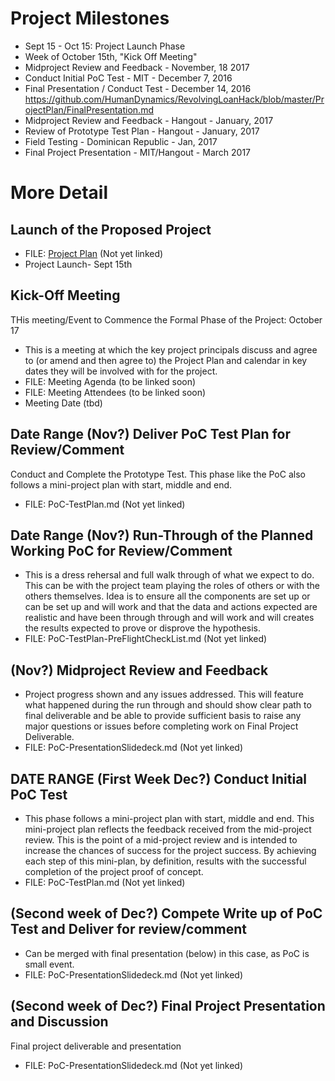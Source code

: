 
# Project Milestones
* Sept 15 - Oct 15: Project Launch Phase 
* Week of October 15th, "Kick Off Meeting"
* Midproject Review and Feedback - November, 18 2017
* Conduct Initial PoC Test - MIT - December 7, 2016
* Final Presentation / Conduct Test - December 14, 2016 https://github.com/HumanDynamics/RevolvingLoanHack/blob/master/ProjectPlan/FinalPresentation.md
* Midproject Review and Feedback - Hangout - January, 2017
* Review of Prototype Test Plan - Hangout - January, 2017
* Field Testing - Dominican Republic - Jan, 2017
* Final Project Presentation - MIT/Hangout - March 2017

# More Detail

## Launch of the Proposed Project
* FILE: [Project Plan](https://github.com/HumanDynamics/RevolvingLoanHack/blob/master/ProjectPlan/ProjectPlan.md)
(Not yet linked)
* Project Launch- Sept 15th

## Kick-Off Meeting

THis meeting/Event to Commence the Formal Phase of the Project: October 17
* This is a meeting at which the key project principals discuss and agree to (or amend and then agree to) the Project Plan and calendar in key dates they will be involved with for the project. 
* FILE: Meeting Agenda (to be linked soon)
* FILE: Meeting Attendees (to be linked soon)
* Meeting Date (tbd)

## Date Range (Nov?) Deliver PoC Test Plan for Review/Comment
Conduct and Complete the Prototype Test. This phase like the PoC also follows a mini-project plan with start, middle and end.
* FILE: PoC-TestPlan.md (Not yet linked)

## Date Range (Nov?) Run-Through of the Planned Working PoC for Review/Comment

* This is a dress rehersal and full walk through of what we expect to do.  This can be with the project team playing the roles of others or with the others themselves.  Idea is to ensure all the components are set up or can be set up and will work and that the data and actions expected are realistic and have been through through and will work and will creates the results expected to prove or disprove the hypothesis.
* FILE: PoC-TestPlan-PreFlightCheckList.md (Not yet linked)


## (Nov?) Midproject Review and Feedback
* Project progress shown and any issues addressed. This will feature what happened during the run through and should show clear path to final deliverable and be able to provide sufficient basis to raise any major questions or issues before completing work on Final Project Deliverable. 
* FILE: PoC-PresentationSlidedeck.md (Not yet linked)

## DATE RANGE (First Week Dec?) Conduct Initial PoC Test

* This phase follows a mini-project plan with start, middle and end. This mini-project plan reflects the feedback received from the mid-project review.  This is the point of a mid-project review and is intended to increase the chances of success for the project success.  By achieving each step of this mini-plan, by definition, results with the successful completion of the project proof of concept.
* FILE: PoC-TestPlan.md (Not yet linked)

## (Second week of Dec?) Compete Write up of PoC Test and Deliver for review/comment

* Can be merged with final presentation (below) in this case, as PoC is small event. 
* FILE: PoC-PresentationSlidedeck.md (Not yet linked)

## (Second week of Dec?) Final Project Presentation and Discussion
Final project deliverable and presentation 
* FILE: PoC-PresentationSlidedeck.md (Not yet linked)
